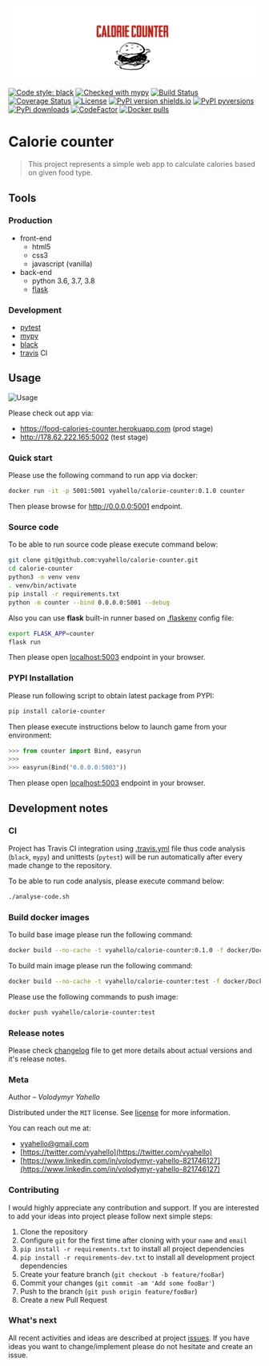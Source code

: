 ![Screenshot](media/logo.png)

[![Code style: black](https://img.shields.io/badge/code%20style-black-000000.svg)](https://github.com/psf/black)
[![Checked with mypy](http://www.mypy-lang.org/static/mypy_badge.svg)](http://mypy-lang.org/)
[![Build Status](https://api.travis-ci.com/vyahello/calorie-counter.svg?branch=master)](https://www.travis-ci.com/github/vyahello/calorie-counter)
[![Coverage Status](https://coveralls.io/repos/github/vyahello/calorie-counter/badge.svg?branch=master)](https://coveralls.io/github/vyahello/calorie-counter?branch=master)
[![License](https://img.shields.io/badge/license-MIT-green.svg)](LICENSE.md)
[![PyPI version shields.io](https://img.shields.io/pypi/v/calorie-counter.svg)](https://pypi.python.org/pypi/calorie-counter/)
[![PyPI pyversions](https://img.shields.io/pypi/pyversions/calorie-counter.svg)](https://pypi.python.org/pypi/calorie-counter/)
[![PyPi downloads](https://img.shields.io/pypi/dm/calorie-counter.svg)](https://pypi.python.org/pypi/calorie-counter)
[![CodeFactor](https://www.codefactor.io/repository/github/vyahello/calorie-counter/badge)](https://www.codefactor.io/repository/github/vyahello/calorie-counter)
[![Docker pulls](https://img.shields.io/docker/pulls/vyahello/calorie-counter.svg)](https://hub.docker.com/repository/docker/vyahello/calorie-counter)

# Calorie counter
> This project represents a simple web app to calculate calories based on given food type. 

## Tools

### Production
- front-end
  - html5
  - css3
  - javascript (vanilla)
- back-end
  - python 3.6, 3.7, 3.8
  - [flask](http://flask.palletsprojects.com)

### Development
- [pytest](https://pypi.org/project/pytest/)
- [mypy](http://mypy.readthedocs.io/en/latest)
- [black](https://black.readthedocs.io/en/stable/)
- [travis](https://travis-ci.org) CI

## Usage

![Usage](media/howto.gif)

Please check out app via:
  - https://food-calories-counter.herokuapp.com (prod stage)
  - http://178.62.222.165:5002 (test stage)

### Quick start

Please use the following command to run app via docker:
```bash
docker run -it -p 5001:5001 vyahello/calorie-counter:0.1.0 counter
```

Then please browse for http://0.0.0.0:5001 endpoint.

### Source code

To be able to run source code please execute command below:
```bash
git clone git@github.com:vyahello/calorie-counter.git
cd calorie-counter
python3 -m venv venv
. venv/bin/activate
pip install -r requirements.txt
python -m counter --bind 0.0.0.0:5001 --debug
```

Also you can use **flask** built-in runner based on [.flaskenv](.flaskenv) config file: 
```bash
export FLASK_APP=counter
flask run
```

Then please open [localhost:5003](http://localhost:5003) endpoint in your browser.

### PYPI Installation

Please run following script to obtain latest package from PYPI:
```bash
pip install calorie-counter
```
Then please execute instructions below to launch game from your environment:
```python
>>> from counter import Bind, easyrun
>>> 
>>> easyrun(Bind("0.0.0.0:5003"))
```
Then please open [localhost:5003](http://localhost:5003) endpoint in your browser.

## Development notes

### CI

Project has Travis CI integration using [.travis.yml](.travis.yml) file thus code analysis (`black`, `mypy`) and unittests (`pytest`) will be run automatically
after every made change to the repository.

To be able to run code analysis, please execute command below:
```bash
./analyse-code.sh
```

### Build docker images

To build base image please run the following command:
```bash
docker build --no-cache -t vyahello/calorie-counter:0.1.0 -f docker/Dockerfile .
```

To build main image please run the following command:

```bash
docker build --no-cache -t vyahello/calorie-counter:test -f docker/Dockerfile --build-arg VERSION=0.1.0 .
```

Please use the following commands to push image:
```bash
docker push vyahello/calorie-counter:test
```

### Release notes

Please check [changelog](CHANGELOG.md) file to get more details about actual versions and it's release notes.

### Meta

Author – _Volodymyr Yahello_

Distributed under the `MIT` license. See [license](LICENSE.md) for more information.

You can reach out me at:
* [vyahello@gmail.com](vyahello@gmail.com)
* [https://twitter.com/vyahello](https://twitter.com/vyahello)
* [https://www.linkedin.com/in/volodymyr-yahello-821746127](https://www.linkedin.com/in/volodymyr-yahello-821746127)

### Contributing
I would highly appreciate any contribution and support. If you are interested to add your ideas into project please follow next simple steps:

1. Clone the repository
2. Configure `git` for the first time after cloning with your `name` and `email`
3. `pip install -r requirements.txt` to install all project dependencies
4. `pip install -r requirements-dev.txt` to install all development project dependencies
5. Create your feature branch (`git checkout -b feature/fooBar`)
6. Commit your changes (`git commit -am 'Add some fooBar'`)
7. Push to the branch (`git push origin feature/fooBar`)
8. Create a new Pull Request

### What's next

All recent activities and ideas are described at project [issues](https://github.com/vyahello/calorie-counter/issues).
If you have ideas you want to change/implement please do not hesitate and create an issue.
